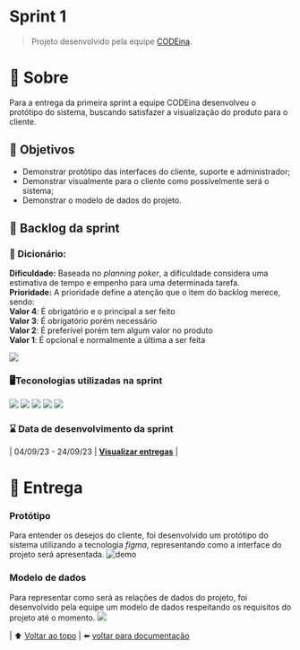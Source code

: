 # Sprint 1 <a name = 'topo'></a>
> Projeto desenvolvido pela equipe <a href='https://github.com/CODE1na'>CODEina</a>.
# :scroll: Sobre<a name = 'sobre'></a>
Para a entrega da primeira sprint a equipe CODEina desenvolveu o protótipo do sistema, buscando satisfazer a visualização do produto para o cliente.
## :round_pushpin: Objetivos
- Demonstrar protótipo das interfaces do cliente, suporte e administrador;
- Demonstrar visualmente para o cliente como possivelmente será o sistema;
- Demonstrar o modelo de dados do projeto.

## 📑 Backlog da sprint
### :open_book: Dicionário:
**Dificuldade:** Baseada no *planning poker*, a dificuldade considera uma estimativa de tempo e empenho para uma determinada tarefa.<br>
**Prioridade:** A prioridade define a atenção que o item do backlog merece, sendo: 
<br>**Valor 4**: É obrigatório e o principal a ser feito 
<br>**Valor 3**: É obrigatório porém necessário 
<br>**Valor 2**: É preferível porém tem algum valor no produto
<br>**Valor 1**: É opcional e normalmente a última a ser feita

<img src='https://github.com/CODE1na/BetterCallUs/assets/125694331/412ccdba-c8f8-4024-a15d-b39ffc67e35b'>

### :desktop_computer:Teconologias utilizadas na sprint
<img src='https://img.shields.io/badge/Adobe%20Photoshop-31A8FF?style=for-the-badge&logo=Adobe%20Photoshop&logoColor=black'> <img src='https://img.shields.io/badge/Figma-F24E1E?style=for-the-badge&logo=figma&logoColor=white'> <img src='https://img.shields.io/badge/GitHub-100000?style=for-the-badge&logo=github&logoColor=white'> <img src='https://img.shields.io/badge/Discord-5865F2?style=for-the-badge&logo=discord&logoColor=white'> <img src='https://img.shields.io/badge/Slack-4A154B?style=for-the-badge&logo=slack&logoColor=white'>
### :hourglass: Data de desenvolvimento da sprint
| 04/09/23 - 24/09/23 | **<a href='https://github.com/CODE1na/BetterCallUs-Doc/tree/main#projeto'>Visualizar entregas**</a> |
  
# :dart: Entrega <a name = 'entrega'></a>
### Protótipo
Para entender os desejos do cliente, foi desenvolvido um protótipo do sistema utilizando a tecnologia *figma*, representando como a interface do projeto será apresentada.
![demo](./demo.gif)
### Modelo de dados
Para representar como será as relações de dados do projeto, foi desenvolvido pela equipe um modelo de dados respeitando os requisitos do projeto até o momento.
<img src='https://github.com/CODE1na/BetterCallUs-Doc/assets/125694331/c62293d2-7b01-449b-846e-adc725a7afbc'>


| :arrow_up: [Voltar ao topo](#topo) | :arrow_left: [voltar para documentação](https://github.com/CODE1na/BetterCallUs-Doc)
